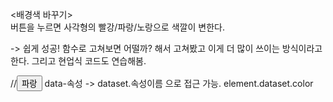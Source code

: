 <배경색 바꾸기><br>
버튼을 누르면 사각형의 빨강/파랑/노랑으로 색깔이 변한다.

-> 쉽게 성공! 함수로 고쳐보면 어떨까? 해서 고쳐봤고 이게 더 많이 쓰이는 방식이라고 한다.
그리고 현업식 코드도 연습해봄.

//<button data-color="blue">파랑</button>
data-속성 -> dataset.속성이름 으로 접근 가능.   element.dataset.color
